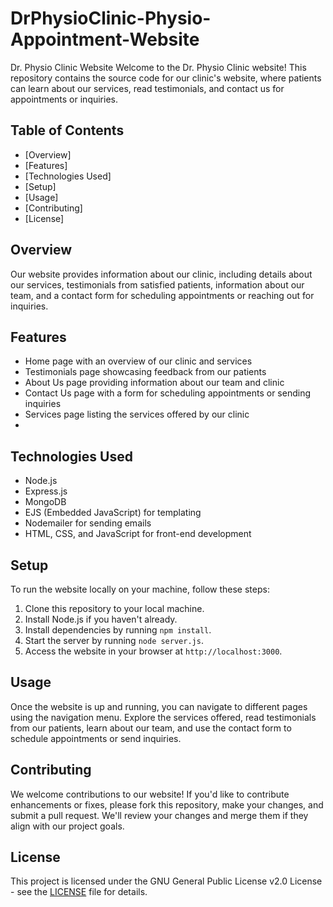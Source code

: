 # DrPhysioClinic-Physio-Appointment-Website

Dr. Physio Clinic Website
Welcome to the Dr. Physio Clinic website! This repository contains the source code for our clinic's website, where patients can learn about our services, read testimonials, and contact us for appointments or inquiries.

## Table of Contents
- [Overview]
- [Features]
- [Technologies Used]
- [Setup]
- [Usage]
- [Contributing]
- [License]

## Overview

Our website provides information about our clinic, including details about our services, testimonials from satisfied patients, information about our team, and a contact form for scheduling appointments or reaching out for inquiries.

## Features

- Home page with an overview of our clinic and services
- Testimonials page showcasing feedback from our patients
- About Us page providing information about our team and clinic
- Contact Us page with a form for scheduling appointments or sending inquiries
- Services page listing the services offered by our clinic
- 
## Technologies Used

- Node.js
- Express.js
- MongoDB
- EJS (Embedded JavaScript) for templating
- Nodemailer for sending emails
- HTML, CSS, and JavaScript for front-end development

## Setup

To run the website locally on your machine, follow these steps:

1. Clone this repository to your local machine.
2. Install Node.js if you haven't already.
3. Install dependencies by running `npm install`.
4. Start the server by running `node server.js`.
5. Access the website in your browser at `http://localhost:3000`.

## Usage

Once the website is up and running, you can navigate to different pages using the navigation menu. Explore the services offered, read testimonials from our patients, learn about our team, and use the contact form to schedule appointments or send inquiries.

## Contributing

We welcome contributions to our website! If you'd like to contribute enhancements or fixes, please fork this repository, make your changes, and submit a pull request. We'll review your changes and merge them if they align with our project goals.

## License

This project is licensed under the GNU General Public License v2.0 License - see the [LICENSE](LICENSE) file for details.
